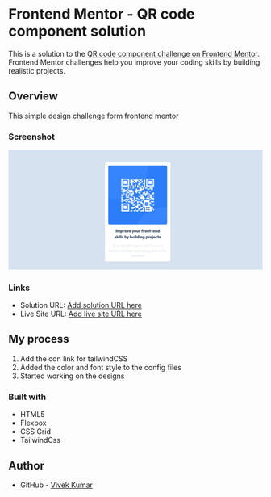 # Frontend Mentor - QR code component solution

This is a solution to the [QR code component challenge on Frontend Mentor](https://www.frontendmentor.io/challenges/qr-code-component-iux_sIO_H). Frontend Mentor challenges help you improve your coding skills by building realistic projects.

## Overview

This simple design challenge form frontend mentor

### Screenshot

![](./images/Screenshot%202023-05-03%20221842.jpg)

### Links

- Solution URL: [Add solution URL here](https://your-solution-url.com)
- Live Site URL: [Add live site URL here](https://main--fantastic-parfait-64c3ce.netlify.app/)

## My process

1. Add the cdn link for tailwindCSS
2. Added the color and font style to the config files
3. Started working on the designs

### Built with

- HTML5
- Flexbox
- CSS Grid
- TailwindCss

## Author

- GitHub - [Vivek Kumar](https://github.com/vivekshaha)
